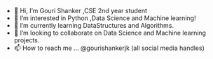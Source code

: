 - 👋 Hi, I’m Gouri Shanker ,CSE 2nd year student
- 👀 I’m interested in Python ,Data Science and Machine learning!
- 🌱 I’m currently learning DataStructures and Algorithms.
- 💞️ I’m looking to collaborate on Data Science and Machine learning projects.
- 📫 How to reach me ...  @gourishankerjk (all social media handles)

<!---
gourishankerJK/gourishankerJK is a ✨ special ✨ repository because its `README.md` (this file) appears on your GitHub profile.
You can click the Preview link to take a look at your changes.
--->
